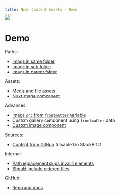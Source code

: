 ```yaml
---
title: Nuxt Content Assets - Demo
---
```


<img src="splash.png" style="margin: -20px 0">

# Demo

Paths:

- [Image in same folder](paths/italian-bean-stew)
- [Image in sub folder](paths/pesto-salmon-lentils)
- [Image in parent folder](paths/sicilian-fish-stew)

Assets:

- [Media and file assets](assets)
- [Nuxt Image component](assets/nuxt-image.md)

Advanced:

- [Image `src` from `frontmatter` variable](advanced/frontmatter)
- [Custom gallery component using `frontmatter` data](advanced/gallery) 
- [Custom image component](advanced/component)

Sources:

- [Content from GitHub](external) (disabled in StackBlitz)

Internal:

- [Path replacement skips invalid elements](internal/traversal)
- [Should include ordered files](internal/ordered)

GitHub:

- [Repo and docs](https://github.com/davestewart/nuxt-content-assets)
